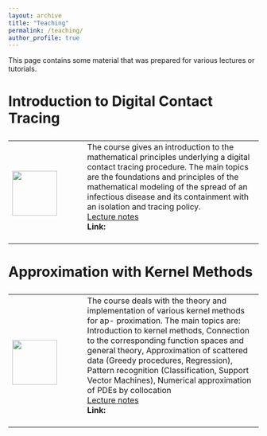 ```yaml
---
layout: archive
title: "Teaching"
permalink: /teaching/
author_profile: true
---
```


This page contains some material that was prepared for various lectures or tutorials.



<font size="5">
<table>

### Introduction to Digital Contact Tracing

<tr style="border:none;">

<td width="25%" style="border:none;">

<img src="https://GabrieleSantin.github.io/images/" style="padding-top: 7px;display: block;margin-right:35px;" width="90">

</td>

<td width="65%">
The course gives an introduction to the mathematical principles underlying a digital contact tracing procedure. The main topics are the foundations and principles of the mathematical modeling of the spread of an infectious disease and its containment with an isolation and tracing policy.
<br> <a href='https://GabrieleSantin.github.io/files/'> <i class="fa fa-file-pdf"></i> Lecture notes </a>
<br><b>Link:</b> <br><br>
</td>

</tr>


</table>
</font>

<font size="5">
<table>

### Approximation with Kernel Methods

<tr style="border:none;">

<td width="25%" style="border:none;">

<img src="https://GabrieleSantin.github.io/images/approximation_with_kernel_methods.png" style="padding-top: 7px;display: block;margin-right:35px;" width="90">

</td>

<td width="65%">
The course deals with the theory and implementation of various kernel methods for ap- proximation. The main topics are: Introduction to kernel methods, Connection to the corresponding function spaces and general theory, Approximation of scattered data (Greedy procedures, Regression), Pattern recognition (Classification, Support Vector Machines), Numerical approximation of PDEs by collocation
<br> <a href='https://GabrieleSantin.github.io/files/approximation_with_kernel_methods.pdf'> <i class="fa fa-file-pdf"></i> Lecture notes </a>
<br><b>Link:</b> <br><br>
</td>

</tr>


</table>
</font>
